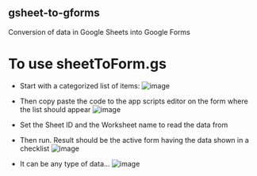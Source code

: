 ## gsheet-to-gforms
Conversion of data in Google Sheets into Google Forms 


# To use sheetToForm.gs
- Start with a categorized list of items:
![image](https://user-images.githubusercontent.com/18394882/187067773-efe5b6c8-bd49-4174-a83e-c45ad3ec1f69.png)
- Then copy paste the code to the app scripts editor on the form where the list should appear
![image](https://user-images.githubusercontent.com/18394882/187068339-0225f004-9828-4b20-b037-357377e05285.png)
- Set the Sheet ID and the Worksheet name to read the data from
- Then run. Result should be the active form having the data shown in a checklist
![image](https://user-images.githubusercontent.com/18394882/187068499-e957dbfe-345c-4ee4-b8cb-1eaa9747f810.png)

- It can be any type of data...
![image](https://user-images.githubusercontent.com/18394882/187068746-23a9084b-778a-48ad-8fcb-74b57a7fac79.png)

